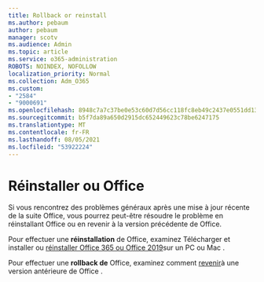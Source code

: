 ```yaml
---
title: Rollback or reinstall
ms.author: pebaum
author: pebaum
manager: scotv
ms.audience: Admin
ms.topic: article
ms.service: o365-administration
ROBOTS: NOINDEX, NOFOLLOW
localization_priority: Normal
ms.collection: Adm_O365
ms.custom:
- "2584"
- "9000691"
ms.openlocfilehash: 8948c7a7c37be0e53c60d7d56cc118fc8eb49c2437e0551dd13b47cb1d683e85
ms.sourcegitcommit: b5f7da89a650d2915dc652449623c78be6247175
ms.translationtype: MT
ms.contentlocale: fr-FR
ms.lasthandoff: 08/05/2021
ms.locfileid: "53922224"
---
```

# <a name="reinstall-or-roll-back-office"></a>Réinstaller ou Office

Si vous rencontrez des problèmes généraux après une mise à jour récente de la suite Office, vous pourrez peut-être résoudre le problème en réinstallant Office ou en revenir à la version précédente de Office.

Pour effectuer une **réinstallation** de Office, examinez Télécharger et installer ou [réinstaller Office 365 ou Office 2019](https://support.office.com/article/download-and-install-or-reinstall-office-365-or-office-2019-on-a-pc-or-mac-4414eaaf-0478-48be-9c42-23adc4716658)sur un PC ou Mac .

Pour effectuer une **rollback de** Office, examinez comment [revenir](https://support.microsoft.com/help/2770432/how-to-revert-to-an-earlier-version-of-office-2013-or-office-2016-clic)à une version antérieure de Office .
